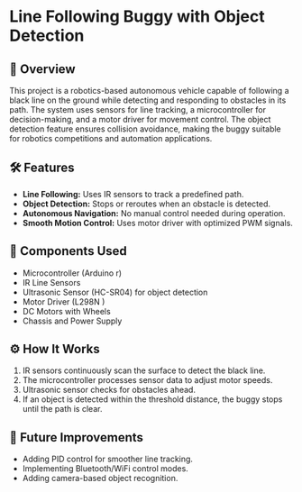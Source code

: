 # Line Following Buggy with Object Detection

## 📌 Overview
This project is a robotics-based autonomous vehicle capable of following a black line on the ground while detecting and responding to obstacles in its path. The system uses sensors for line tracking, a microcontroller for decision-making, and a motor driver for movement control. The object detection feature ensures collision avoidance, making the buggy suitable for robotics competitions and automation applications.

## 🛠 Features
- **Line Following:** Uses IR sensors to track a predefined path.
- **Object Detection:** Stops or reroutes when an obstacle is detected.
- **Autonomous Navigation:** No manual control needed during operation.
- **Smooth Motion Control:** Uses motor driver with optimized PWM signals.

## 🧰 Components Used
- Microcontroller (Arduino r)
- IR Line Sensors
- Ultrasonic Sensor (HC-SR04) for object detection
- Motor Driver (L298N )
- DC Motors with Wheels
- Chassis and Power Supply

## ⚙ How It Works
1. IR sensors continuously scan the surface to detect the black line.
2. The microcontroller processes sensor data to adjust motor speeds.
3. Ultrasonic sensor checks for obstacles ahead.
4. If an object is detected within the threshold distance, the buggy stops until the path is clear.

## 🚀 Future Improvements
- Adding PID control for smoother line tracking.
- Implementing Bluetooth/WiFi control modes.
- Adding camera-based object recognition.
